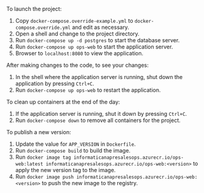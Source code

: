 To launch the project:

1. Copy `docker-compose.override-example.yml` to `docker-compose.override.yml` and edit as necessary.
2. Open a shell and change to the project directory.
3. Run `docker-compose up -d postgres` to start the database server.
4. Run `docker-compose up ops-web` to start the application server.
5. Browser to `localhost:8080` to view the application.

After making changes to the code, to see your changes:

1. In the shell where the application server is running, shut down the application by pressing `Ctrl+C`.
2. Run `docker-compose up ops-web` to restart the application.

To clean up containers at the end of the day:

1. If the application server is running, shut it down by pressing `Ctrl+C`.
2. Run `docker-compose down` to remove all containers for the project.

To publish a new version:

1. Update the value for `APP_VERSION` in `Dockerfile`.
2. Run `docker-compose build` to build the image.
3. Run `docker image tag informaticanapresalesops.azurecr.io/ops-web:latest
   informaticanapresalesops.azurecr.io/ops-web:<version>` to apply the new version tag to the image.
4. Run `docker image push informaticanapresalesops.azurecr.io/ops-web:<version>` to push the new image to the registry.
